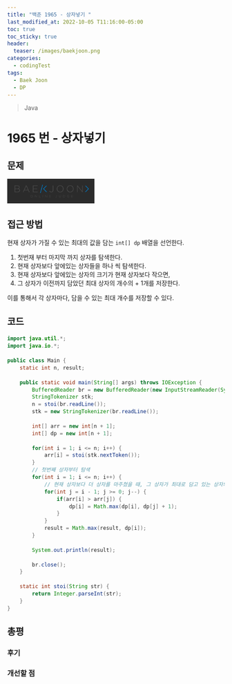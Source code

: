 ```yaml
---
title: "백준 1965 - 상자넣기 "
last_modified_at: 2022-10-05 T11:16:00-05:00
toc: true
toc_sticky: true
header:
  teaser: /images/baekjoon.png
categories:
  - codingTest
tags:
  - Baek Joon
  - DP
---
```


> Java

# 1965 번 - 상자넣기

## 문제

[<img src="/images/baekjoon.png" width="40%" height="40%">](https://www.acmicpc.net/problem/1965)

## 접근 방법

현재 상자가 가질 수 있는 최대의 값을 담는 `int[] dp` 배열을 선언한다.

1. 첫번재 부터 마지막 까지 상자를 탐색한다.
2. 현재 상자보다 앞에있는 상자들을 하나 씩 탐색한다.
3. 현재 상자보다 앞에있는 상자의 크기가 현재 상자보다 작으면,
4. 그 상자가 이전까지 담았던 최대 상자의 개수의 + 1개를 저장한다.

이를 통해서 각 상자마다, 담을 수 있는 최대 개수를 저장할 수 있다.

## 코드

```java
import java.util.*;
import java.io.*;

public class Main {
	static int n, result;

	public static void main(String[] args) throws IOException {
		BufferedReader br = new BufferedReader(new InputStreamReader(System.in));
    	StringTokenizer stk;
    	n = stoi(br.readLine());
    	stk = new StringTokenizer(br.readLine());

    	int[] arr = new int[n + 1];
    	int[] dp = new int[n + 1];

    	for(int i = 1; i <= n; i++) {
    		arr[i] = stoi(stk.nextToken());
    	}
    	// 첫번째 상자부터 탐색
    	for(int i = 1; i <= n; i++) {
    		// 현재 상자보다 더 상자를 마주쳤을 때, 그 상자가 최대로 담고 있는 상자의 개수
    		for(int j = i - 1; j >= 0; j--) {
    			if(arr[i] > arr[j]) {
    				dp[i] = Math.max(dp[i], dp[j] + 1);
    			}
    		}
    		result = Math.max(result, dp[i]);
    	}

    	System.out.println(result);

    	br.close();
	}

	static int stoi(String str) {
    	return Integer.parseInt(str);
    }
}
```

## 총평

### 후기

### 개선할 점
